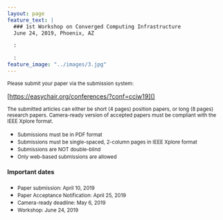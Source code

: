 ```yaml
---
layout: page
feature_text: | 
  ### 1st Workshop on Converged Computing Infrastructure
  June 24, 2019, Phoenix, AZ

  :

  :
feature_image: "../images/3.jpg"
---
```

<small>
Please submit your paper via the submission system:</small>

[https://easychair.org/conferences/?conf=cciw19]()

<small>The submitted articles can either be short (4 pages) position papers, or long (8 pages) research papers.
Camera-ready version of accepted papers must be compliant with the IEEE Xplore format.</small>

* <small>Submissions must be in PDF format</small>
* <small>Submissions must be single-spaced, 2-column pages in IEEE Xplore format</small>
* <small>Submissions are NOT double-blind</small>
* <small>Only web-based submissions are allowed</small>



#### Important dates

* <small>Paper submission: April 10, 2019</small>
* <small>Paper Acceptance Notification: April 25, 2019</small>
* <small>Camera-ready deadline: May 6, 2019</small>
* <small>Workshop: June 24, 2019</small>
